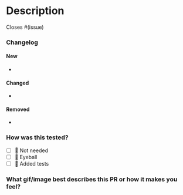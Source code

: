 # Description
Closes #(issue)

### Changelog
#### New
-

#### Changed
-

#### Removed
-

### How was this tested?
- [ ] 🧠 Not needed
- [ ] 👀 Eyeball
- [ ] 🤖 Added tests

<!-- Sections below are optional, uncomment them to add related info -->

<!-- ## Are there any post-deployment tasks we need to perform? -->

###  What gif/image best describes this PR or how it makes you feel?
<!-- GIFs For Github Chrome Extension https://chromewebstore.google.com/detail/gifs-for-github/dkgjnpbipbdaoaadbdhpiokaemhlphep consider using width="200" in the img tag -->
